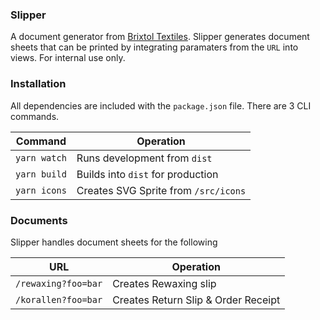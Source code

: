 ### Slipper

A document generator from [Brixtol Textiles](https://brixtoltextiles.com). Slipper generates document sheets that can be printed by integrating paramaters from the `URL` into views. For internal use only.

### Installation
All dependencies are included with the `package.json` file. There are 3 CLI commands.

|Command| Operation |
|--|--|
| `yarn watch` |  Runs development from `dist`   |
| `yarn build` |  Builds into `dist` for production |
| `yarn icons` |  Creates SVG Sprite from `/src/icons` |

### Documents
Slipper handles document sheets for the following

|URL| Operation |
|--|--|
| `/rewaxing?foo=bar` |  Creates Rewaxing slip  |
| `/korallen?foo=bar` |  Creates Return Slip & Order Receipt |
